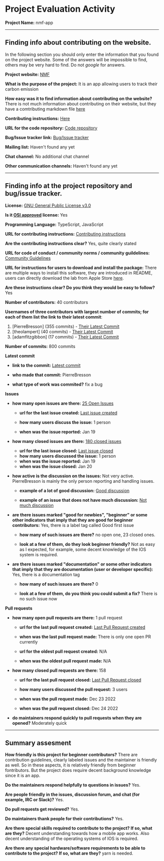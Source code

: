 # Project Evaluation Activity



__Project Name:__  nmf-app


---

## Finding info about contributing on the website.

In the following section you should only enter the information that you
found on the project website. Some of the answers will be impossible to find, others
may be very hard to find. Do not _google_ for answers.

__Project website:__ [NMF](https://nmf.earth/)


__What is the purpose of the project:__ It is an app allowing users to track their carbon emission


__How easy was it to find information about contributing on the website?__ 
There is not much information about contributing on their website, but they have a comtributing markdown file [here](https://github.com/NMF-earth/nmf-app/blob/main/contributing.md)


__Contributing instructions:__ [Here](https://github.com/NMF-earth/nmf-app/blob/main/contributing.md) 

__URL for the code repository:__ [Code repository](https://github.com/NMF-earth/nmf-app)

__Bug/Issue tracker link:__ [Bug/Issue tracker](https://github.com/NMF-earth/nmf-app/issues)

__Mailing list:__ Haven't found any yet

__Chat channel:__ No additional chat channel

__Other communication channels:__ Haven't found any yet


---

## Finding info at the project repository and bug/issue tracker.

__License:__ [GNU General Public License v3.0](https://github.com/NMF-earth/nmf-app/blob/main/LICENSE)

__Is it [OSI approved](https://opensource.org/licenses/alphabetical) license:__ Yes

__Programming Language:__ TypeScript, JavaScript

__URL for contributing instructions:__ [Contributing instructions](https://github.com/NMF-earth/nmf-app/blob/main/contributing.md)

__Are the contributing instructions clear?__ Yes, quite clearly stated


__URL for code of conduct / community norms / community guildelines:__ [Community Guidelines](https://github.com/NMF-earth/nmf-app/blob/main/code_of_conduct.md)

__URL for instructions for users to download and install the package:__ There are multiple ways to install this software, they are introduced in README, users can directly download the lab from Apple Store [here](https://github.com/NMF-earth/nmf-app). 


__Are these instructions clear? Do you think they would be easy to follow?__ Yes


__Number of contributors:__ 40 contributors


__Usernames of three contributors with largest number of commits; for
each of them list the link to their latest commit__:

1. [PierreBresson] (355 commits) - [Their Latest Commit](https://github.com/NMF-earth/nmf-app/commit/52bdee6ee73fa5f7d687d9a15bfc66300d2f6f00)
2. [theolampert] (40 commits) - [Their Latest Commit](https://github.com/NMF-earth/nmf-app/commit/cd1ae1595807ba7eb084df09a1eae51d67e1febc)
3. [adamfitzgibbon] (17 commits) - [Their Latest Commit](https://github.com/NMF-earth/nmf-app/commit/13582e74b6749afddf17a5c04761f471529de416)


__Number of commits:__ 800 commits

__Latest commit__ 

- __link to the commit:__ [Latest commit](https://github.com/NMF-earth/nmf-app/commit/52bdee6ee73fa5f7d687d9a15bfc66300d2f6f00)

- __who made that commit:__ PierreBresson

- __what type of work was commited?__ fix a bug


__Issues__

- __how many open issues are there:__ [25 Open Issues](https://github.com/NMF-earth/nmf-app/issues)

    - __url for the last issue created:__ [Last issue created](https://github.com/NMF-earth/nmf-app/issues/367)

    - __how many users discuss the issue:__ 1 person
    
    - __when was the issue reported:__ Jan 19
    

- __how many closed issues are there:__ [180 closed issues](https://github.com/NMF-earth/nmf-app/issues?q=is%3Aissue+is%3Aclosed)
    - __url for the last issue closed:__ [Last issue closed](https://github.com/NMF-earth/nmf-app/issues/366)
    - __how many users discussed the issue:__ 1 person
    - __when was the issue reported:__ Jan 19
    - __when was the issue closed:__ Jan 20

- __how active is the discussion on the issues:__ Not very active. PierreBresson is mainly the only person reporting and handling issues.

    - __example of a lot of good discussion:__ [Good discussion](https://github.com/NMF-earth/nmf-app/issues/322)
    
    - __example of an issue that does not have much discussion:__ [Not much discussion](https://github.com/NMF-earth/nmf-app/issues/311)



- __are there issues marked "good for newbies", "beginner" or some other indicators that imply that they are good for beginner contributors:__ Yes, there is a label tag called Good first issue

    - __how many of such issues are there?__ no open one, 23 closed ones.
    
    - __look at a few of them, do they look beginner friendly?__ Not as easy as I expected, for example, some decent knowledge of the IOS system is required.



- __are there issues marked "documentation" or some other indicators that imply that they are documentation (user or developer specific):__ Yes, there is a documentation tag

    - __how many of such issues are there?__ 0
    
    - __look at a few of them, do you think you could submit a fix?__ There is no such issue now



__Pull requests__

- __how many open pull requests are there:__ 1 pull request

    - __url for the last pull request created:__ [Last Pull Request created](https://github.com/NMF-earth/nmf-app/pull/365)
    
    - __when was the last pull request made:__ There is only one open PR currently

    - __url for the oldest pull request created:__ N/A
    
    - __when was the oldest pull request made:__ N/A

- __how many closed pull requests are there:__ 158

    - __url for the last pull request closed:__ [Last Pull Request closed](https://github.com/NMF-earth/nmf-app/pull/364)
    
    - __how many users discussed the pull request:__ 3 users
    
    - __when was the pull request made:__  Dec 23 2022
    
    - __when was the pull request closed:__ Dec 24 2022
    

- __do maintainers respond quickly to pull requests when they are opened?__ Moderately quick





---


## Summary assesment
__How friendly is this project for beginner contributors?__
There are contribution guidelines, clearly labeled issues and the maintainer is friendly as well. So in these aspects, it is relatively friendly from beginner fontributors. But the project does require decent background knowledge since it is an app.



__Do the maintainers respond helpfully to questions in issues?__
Yes.


__Are people friendly in the issues, discussion forum, and chat (for example, IRC or Slack)?__
Yes.



__Do pull requests get reviewed?__
Yes.


__Do maintainers thank people for their contributions?__
Yes.


__Are there special skills required to contribute to the project? If so, what are they?__
Decent understanding towards how a mobile app works. Also decent understanding of the operating systems of IOS is required.


__Are there any special hardware/software requirements to be able to contribute to the project? If so, what are they?__
yarn is needed.
